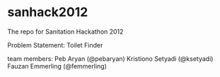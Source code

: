 sanhack2012
===========

The repo for Sanitation Hackathon 2012

Problem Statement: Toilet Finder

team members:
Peb Aryan (@pebaryan)
Kristiono Setyadi (@ksetyadi)
Fauzan Emmerling (@femmerling)
